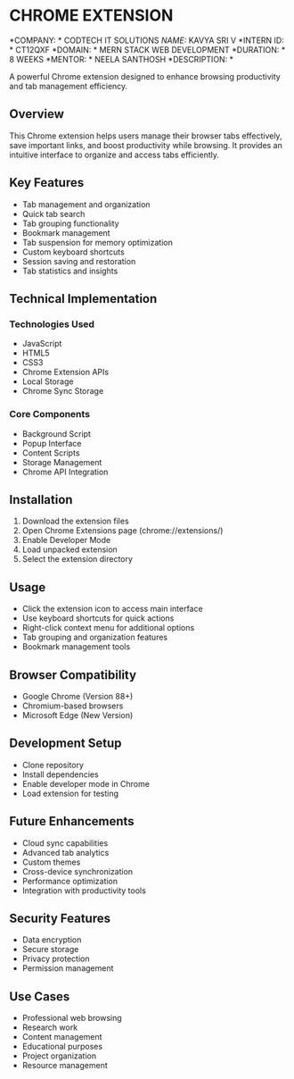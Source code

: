 # CHROME EXTENSION
*COMPANY: * CODTECH IT SOLUTIONS
*NAME:* KAVYA SRI V
*INTERN ID: * CT12QXF
*DOMAIN: * MERN STACK WEB DEVELOPMENT
*DURATION: * 8 WEEKS
*MENTOR: * NEELA SANTHOSH
*DESCRIPTION: *  

A powerful Chrome extension designed to enhance browsing productivity and tab management efficiency.

## Overview
This Chrome extension helps users manage their browser tabs effectively, save important links, and boost productivity while browsing. It provides an intuitive interface to organize and access tabs efficiently.

## Key Features
- Tab management and organization
- Quick tab search
- Tab grouping functionality
- Bookmark management
- Tab suspension for memory optimization
- Custom keyboard shortcuts
- Session saving and restoration
- Tab statistics and insights

## Technical Implementation
### Technologies Used
- JavaScript
- HTML5
- CSS3
- Chrome Extension APIs
- Local Storage
- Chrome Sync Storage

### Core Components
- Background Script
- Popup Interface
- Content Scripts
- Storage Management
- Chrome API Integration

## Installation
1. Download the extension files
2. Open Chrome Extensions page (chrome://extensions/)
3. Enable Developer Mode
4. Load unpacked extension
5. Select the extension directory

## Usage
- Click the extension icon to access main interface
- Use keyboard shortcuts for quick actions
- Right-click context menu for additional options
- Tab grouping and organization features
- Bookmark management tools

## Browser Compatibility
- Google Chrome (Version 88+)
- Chromium-based browsers
- Microsoft Edge (New Version)

## Development Setup
- Clone repository
- Install dependencies
- Enable developer mode in Chrome
- Load extension for testing

## Future Enhancements
- Cloud sync capabilities
- Advanced tab analytics
- Custom themes
- Cross-device synchronization
- Performance optimization
- Integration with productivity tools

## Security Features
- Data encryption
- Secure storage
- Privacy protection
- Permission management

## Use Cases
- Professional web browsing
- Research work
- Content management
- Educational purposes
- Project organization
- Resource management
